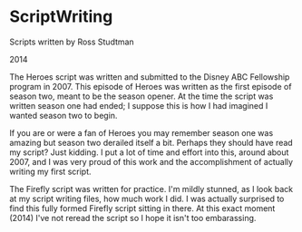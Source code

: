 ScriptWriting
=============

Scripts written by Ross Studtman

2014

The Heroes script was written and submitted to the Disney ABC Fellowship program in 2007. This episode of Heroes was written as the first episode of season two, meant to be the season opener. At the time the script was written season one had ended; I suppose this is how I had imagined I wanted season two to begin.

If you are or were a fan of Heroes you may remember season one was amazing but season two derailed itself a bit. Perhaps they should have read my script? Just kidding. I put a lot of time and effort into this, around about 2007, and I was very proud of this work and the accomplishment of actually writing my first script.

The Firefly script was written for practice. I'm mildly stunned, as I look back at my script writing files, how much work I did. I was actually surprised to find this fully formed Firefly script sitting in there. At this exact moment (2014) I've not reread the script so I hope it isn't too embarassing. 

